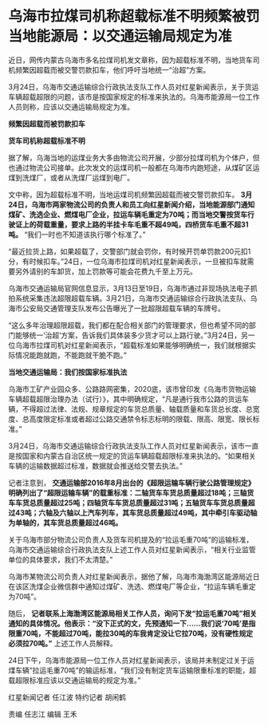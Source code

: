 # 乌海市拉煤司机称超载标准不明频繁被罚 当地能源局：以交通运输局规定为准

近日，网传内蒙古乌海市多名拉煤司机发文章称，因为超载标准不明，当地货车司机频繁因超载而被交警罚款扣车，他们呼吁当地统一“治超”方案。

3月24日，乌海市交通运输综合行政执法支队工作人员对红星新闻表示，关于货运车辆超载超限的问题，该市是按国家规定的标准来执法的。乌海市能源局一位工作人员则称，应该以交通运输局规定为准。

**频繁因超载而被罚款扣车**

**货车司机称超载标准不明**

据了解，乌海当地的运煤业务大多由物流公司开展，少部分拉煤司机为个体户，但也通过物流公司接单。此次发文的运煤司机一般都在乌海市内跑短途，从煤矿区运煤到洗煤厂，或者从洗煤厂运煤到电厂。

文中称，因为超载标准不明，当地运煤司机频繁因超载而被交警罚款扣车。
**3月24日，乌海市两家物流公司的负责人和员工向红星新闻介绍，当地能源部门通知煤矿、洗选企业、燃煤电厂企业，拉运车辆毛重定为70吨；而当地交警按货车行驶证上的荷载重量，要求上路的半挂卡车毛重不超49吨，四桥货车毛重不超31吨。**
“我们一时也不知道该执行哪个标准了。”

“最近拉货上路，如果超载了，交警部门就会罚你，有时候开罚单罚款200元扣1分，有时候扣车。”24日，一位乌海市拉煤司机对红星新闻表示，一旦被扣车就需要另外请别的车卸货，加上罚款等可能会花费九千至上万元。

乌海市交通运输局官网信息显示，3月13日至19日，乌海市通过非现场执法电子抓拍系统采集违法超限超载车辆。3月21日，乌海市交通运输综合行政执法支队、乌海市公安局交通管理支队发布公告曝光了一批超限超载车辆的车牌号。

“这么多年治理超限超载，我们都在配合相关部门的管理要求，但也希望不同的部门能够统一‘治超’方案，告诉我们具体装多少货才可以上路行驶。”3月24日，另一位乌海市拉煤司机对红星新闻表示，“超载标准如果能够明确统一，我们就根据实际情况能跑就跑，不能跑就干脆不跑。”

**当地交通运输局：我们按国家标准执法**

乌海市工矿产业园众多、公路路网密集，2020底，该市曾印发《乌海市货物运输车辆超载超限治理办法（试行）》，其中明确规定，“凡是通行我市公路的货运车辆，不得超过法律、法规、规章规定的车货总质量、轴载质量和车货总长度、总宽度、总高度限定标准或者超过公路交通禁令标志标明的限载、限高、限宽、限长标准。”

3月24日，乌海市交通运输综合行政执法支队工作人员对红星新闻表示，该市一直是按国家和内蒙古自治区统一规定的货运车辆超载超限标准来执法的。“如果相关车辆的运输数据超过标准，数据就会推送给交警去执法。”

记者注意到，
**交通运输部2016年8月出台的《超限运输车辆行驶公路管理规定》明确列出了“超限运输车辆”的载重标准：二轴货车车货总质量超过18吨；三轴货车车货总质量超过25吨；四轴货车车货总质量超过31吨；五轴货车车货总质量超过43吨；六轴及六轴以上汽车列车，其车货总质量超过49吨，其中牵引车驱动轴为单轴的，其车货总质量超过46吨。**

关于乌海市部分物流公司负责人及货车司机提及的“拉运毛重70吨”的运输标准，乌海市交通运输综合行政执法支队上述工作人员对红星新闻表示，“相关行业监管单位的具体要求，我们不太清楚。”

乌海市某物流公司负责人对红星新闻表示，据他了解，乌海市海渤湾区能源局近日在该区洗煤企业微信群中通知过煤矿、洗选、燃煤电厂等企业，“拉运车辆毛重定为70吨”。

随后，
**记者联系上海渤湾区能源局相关工作人员，询问下发“拉运毛重70吨”相关通知的具体情况。他表示：“没下正式的文，先预通知一下……我们说‘70吨’是指限重70吨，不能超过70吨，能拉30吨的车我肯定没让它拉70吨，没有硬性规定必须拉70吨。”**
上述工作人员解释。

24日下午，乌海市能源局一位工作人员对红星新闻表示，该局并未制定过关于运煤车辆“拉运毛重70吨”的输运标准，“我们没有制定货车运输限重标准的职能，超载超限标准应该以交通运输局的规定为准。”

红星新闻记者 任江波 特约记者 胡闲鹤

责编 任志江 编辑 王禾


